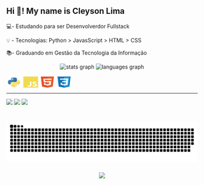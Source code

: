 ## <h2 align="left">Hi 👋! My name is Cleyson Lima</h2>

  💻- Estudando para ser Desenvolverdor Fullstack
  
  💡 - Tecnologias: Python > JavasScript > HTML > CSS
  
  📚- Graduando em Gestão da Tecnologia da Informação
  
  
<div align="center">
  <img src="https://github-readme-stats.vercel.app/api?username=cleylima&hide_title=false&hide_rank=false&show_icons=true&include_all_commits=true&count_private=true&disable_animations=false&theme=dracula&locale=en&hide_border=false" height="150" alt="stats graph"  />
  <img src="https://github-readme-stats.vercel.app/api/top-langs?username=cleylima&locale=en&hide_title=false&layout=compact&card_width=320&langs_count=5&theme=dracula&hide_border=false" height="150" alt="languages graph"  />
</div>


<div style="display: inline_block"><br>
  <img align="center" alt="CleysonPython" height="30" width="40" src="https://raw.githubusercontent.com/devicons/devicon/master/icons/python/python-original.svg">
  <img align="center" alt="CleysonJS" height="30" width="40" src="https://raw.githubusercontent.com/devicons/devicon/master/icons/javascript/javascript-plain.svg">
  <img align="center" alt="CleysonJS" height="30" width="40" src="https://raw.githubusercontent.com/devicons/devicon/master/icons/html5/html5-original.svg">
  <img align="center" alt="CleysonJS" height="30" width="40" src="https://raw.githubusercontent.com/devicons/devicon/master/icons/css3/css3-original.svg">
 
</div>
<hr>
<div> 
  <a href="https://www.instagram.com/hy.cleyson?igsh=eHVjeHEzcmczMHd1" target="_blank"><img src="https://img.shields.io/badge/-Instagram-%23E4405F?style=for-the-badge&logo=instagram&logoColor=white" target="_blank"></a>
  <a href = "mailto:cleyson.lima.pb@gmail.com"><img src="https://img.shields.io/badge/-Gmail-%23333?style=for-the-badge&logo=gmail&logoColor=white" target="_blank"></a>
  <a href="https://www.linkedin.com/in/cleyson-l-6a0383105?" target="_blank"><img src="https://img.shields.io/badge/-LinkedIn-%230077B5?style=for-the-badge&logo=linkedin&logoColor=white" target="_blank"></a> 

</div>

###

<br clear="both">

<img src="https://raw.githubusercontent.com/cleylima/cleylima/output/snake.svg" alt="Snake animation" />

###

<div align="center">
  <img src="https://profile-counter.glitch.me/cleylima/count.svg?"  />
</div>

###
